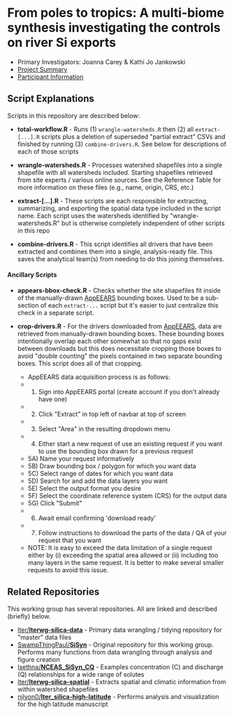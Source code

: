 # From poles to tropics: A multi-biome synthesis investigating the controls on river Si exports

- Primary Investigators: Joanna Carey & Kathi Jo Jankowski
- [Project Summary](https://lternet.edu/working-groups/river-si-exports/)
- [Participant Information](https://www.nceas.ucsb.edu/projects/12816)

## Script Explanations

Scripts in this repository are described below:

- **total-workflow.R** - Runs (1) `wrangle-watersheds.R` then (2) all `extract-[...].R` scripts plus a deletion of superseded "partial extract" CSVs and finished by running (3) `combine-drivers.R`. See below for descriptions of each of those scripts

- **wrangle-watersheds.R** - Processes watershed shapefiles into a single shapefile with all watersheds included. Starting shapefiles retrieved from site experts / various online sources. See the Reference Table for more information on these files (e.g., name, origin, CRS, etc.)

- **extract-[...].R** - These scripts are each responsible for extracting, summarizing, and exporting the spatial data type included in the script name. Each script uses the watersheds identified by "wrangle-watersheds.R" but is otherwise completely independent of other scripts in this repo

- **combine-drivers.R** - This script identifies all drivers that have been extracted and combines them into a single, analysis-ready file. This saves the analytical team(s) from needing to do this joining themselves.

#### Ancillary Scripts

- **appears-bbox-check.R** - Checks whether the site shapefiles fit inside of the manually-drawn [AppEEARS](https://appeears.earthdatacloud.nasa.gov/) bounding boxes. Used to be a sub-section of each `extract-...` script but it's easier to just centralize this check in a separate script.

- **crop-drivers.R** - For the drivers downloaded from [AppEEARS](https://appeears.earthdatacloud.nasa.gov/), data are retrieved from manually-drawn  bounding boxes. These bounding boxes intentionally overlap each other somewhat so that no gaps exist between downloads but this does necessitate cropping those boxes to avoid "double counting" the pixels contained in two separate bounding boxes. This script does all of that cropping.

    - AppEEARS data acquisition process is as follows:
    - 1) Sign into AppEEARS portal (create account if you don't already have one)
    - 2) Click "Extract" in top left of navbar at top of screen
    - 3) Select "Area" in the resulting dropdown menu
    - 4) Either start a new request of use an existing request if you want to use the bounding box drawn for a previous request
    - 5A) Name your request informatively
    - 5B) Draw bounding box / polygon for which you want data
    - 5C) Select range of dates for which you want data
    - 5D) Search for and add the data layers you want
    - 5E) Select the output format you desire
    - 5F) Select the coordinate reference system (CRS) for the output data
    - 5G) Click "Submit"
    - 6) Await email confirming 'download ready'
    - 7) Follow instructions to download the parts of the data / QA of your request that you want
    - NOTE: It is easy to exceed the data limitation of a single request either by (i) exceeding the spatial area allowed or (ii) including too many layers in the same request. It is better to make several smaller requests to avoid this issue.

## Related Repositories

This working group has several repositories. All are linked and described (briefly) below.

- [lter/**lterwg-silica-data**](https://github.com/lter/lterwg-silica-data) - Primary data wrangling / tidying repository for "master" data files
- [SwampThingPaul/**SiSyn**](https://github.com/SwampThingPaul/SiSyn) - Original repository for this working group. Performs many functions from data wrangling through analysis and figure creation
- [lsethna/**NCEAS_SiSyn_CQ**](https://github.com/lsethna/NCEAS_SiSyn_CQ) - Examples concentration (C) and discharge (Q) relationships for a wide range of solutes
- [lter/**lterwg-silica-spatial**](https://github.com/lter/lterwg-silica-spatial) - Extracts spatial and climatic information from within watershed shapefiles
- [njlyon0/**lter_silica-high-latitude**](https://github.com/njlyon0/lter_silica-high-latitude) - Performs analysis and visualization for the high latitude manuscript
